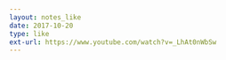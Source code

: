 ```yaml
---
layout: notes_like
date: 2017-10-20
type: like
ext-url: https://www.youtube.com/watch?v=_LhAt0nWbSw
---
```

